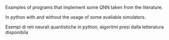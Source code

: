 Examples of programs that implement some QNN taken from the literature.

In python with and without the usage of some avaliable  simulators.


Esempi di reti neurali quantistiche in python, algoritmi presi dalla letteratura disponibila


